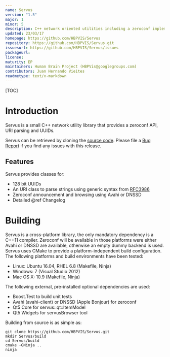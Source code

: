 ```yaml
---
name: Servus
version: "1.5"
major: 1
minor: 5
description: C++ network oriented utilities including a zeroconf implementation
updated: 23/03/17
homepage: https://github.com/HBPVIS/Servus
repository: https://github.com/HBPVIS/Servus.git
issuesurl: https://github.com/HBPVIS/Servus/issues
packageurl: 
license: 
maturity: EP
maintainers: Human Brain Project (HBPVis@googlegroups.com)
contributors: Juan Hernando Vieites
readmetype: text/x-markdown
---
```

[TOC]

# Introduction

Servus is a small C++ network utility library that provides a zeroconf
API, URI parsing and UUIDs.

Servus can be retrieved by cloning the
[source code](https://github.com/HBPVIS/servus). Please file a
[Bug Report](https://github.com/HBPVis/servus/issues) if you find any issues
with this release.

## Features

Servus provides classes for:

* 128 bit UUIDs
* An URI class to parse strings using generic syntax from
  [RFC3986](https://www.ietf.org/rfc/rfc3986.txt)
* Zeroconf announcement and browsing using Avahi or DNSSD
* Detailed @ref Changelog

# Building

Servus is a cross-platform library, the only mandatory dependency is a C++11
compiler. Zeroconf will be available in those platforms were either Avahi or
DNSSD are available, otherwise an empty dummy backend is used. Servus uses CMake
to provide a platform-independent build configuration. The following platforms
and build environments have been tested:

* Linux: Ubuntu 16.04, RHEL 6.8 (Makefile, Ninja)
* Windows: 7 (Visual Studio 2012)
* Mac OS X: 10.9 (Makefile, Ninja)

The following external, pre-installed optional dependencies are used:

* Boost.Test to build unit tests
* Avahi (avahi-client) or DNSSD (Apple Bonjour) for zeroconf
* Qt5 Core for servus::qt::ItemModel
* Qt5 Widgets for servusBrowser tool

Building from source is as simple as:

    git clone https://github.com/HBPVIS/Servus.git
    mkdir Servus/build
    cd Servus/build
    cmake -GNinja ..
    ninja

